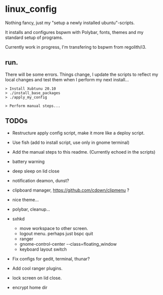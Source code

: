 # linux_config
Nothing fancy, just my "setup a newly installed ubuntu"-scripts.

It installs and configures bspwm with Polybar, fonts, themes and my standard setup of programs.

Currently work in progress, I'm transfering to bspwm from regolith/i3.


## run.
There will be some errors. Things change, I update the scripts to reflect my local changes and test them when I perform my next install...
```
> Install Xubtunu 20.10
> ./install_base_packages
> ./apply_my_config

> Perform manual steps...
```

## TODOs
- Restructure apply config script, make it more like a deploy script.
- Use fish (add to install script, use only in gnome terminal)
- Add the manual steps to this readme. (Currently echoed in the scripts)
- battery warning
- deep sleep on lid close

- notification deamon, dunst?
- clipboard manager, https://github.com/cdown/clipmenu ?
- nice theme...
- polybar, cleanup...
- sxhkd
  - move workspace to other screen.
  - logout menu. perhaps just bspc quit
  - ranger
  - gnome-control-center --class=floating_window
  - keyboard layout switch
- Fix configs for gedit, terminal, thunar?
- Add cool ranger plugins.
- lock screen on lid close.
- encrypt home dir

